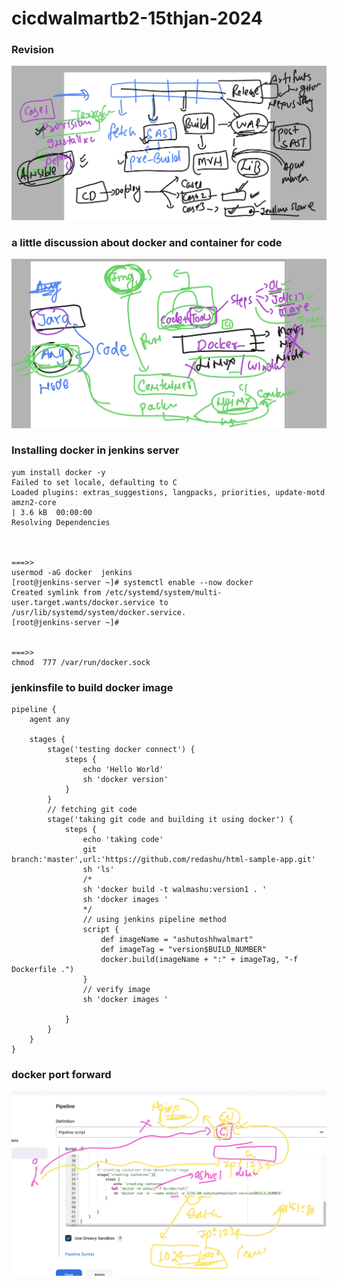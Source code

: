 # cicdwalmartb2-15thjan-2024

### Revision 

<img src="rev.png">

### a little discussion about docker and container for code 

<img src="docker.png">

### Installing docker in jenkins server

```
yum install docker -y
Failed to set locale, defaulting to C
Loaded plugins: extras_suggestions, langpacks, priorities, update-motd
amzn2-core                                                                                                                            | 3.6 kB  00:00:00     
Resolving Dependencies



===>>
usermod -aG docker  jenkins 
[root@jenkins-server ~]# systemctl enable --now docker 
Created symlink from /etc/systemd/system/multi-user.target.wants/docker.service to /usr/lib/systemd/system/docker.service.
[root@jenkins-server ~]# 


===>>
chmod  777 /var/run/docker.sock 
```


### jenkinsfile to build docker image

```
pipeline {
    agent any

    stages {
        stage('testing docker connect') {
            steps {
                echo 'Hello World'
                sh 'docker version'
            }
        }
        // fetching git code 
        stage('taking git code and building it using docker') {
            steps {
                echo 'taking code'
                git branch:'master',url:'https://github.com/redashu/html-sample-app.git'
                sh 'ls'
                /*
                sh 'docker build -t walmashu:version1 . '
                sh 'docker images '
                */
                // using jenkins pipeline method 
                script {
                    def imageName = "ashutoshhwalmart"
                    def imageTag = "version$BUILD_NUMBER"
                    docker.build(imageName + ":" + imageTag, "-f Dockerfile .")
                }
                // verify image
                sh 'docker images '
                
            }
        }
    }
}

```


### docker port forward

<img src="dp.png">

